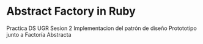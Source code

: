 # Abstract Factory in Ruby
Practica DS UGR Sesion 2
Implementacion del patrón de diseño Protototipo junto a Factoría Abstracta


